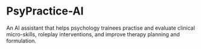 # PsyPractice-AI
An AI assistant that helps psychology trainees practise and evaluate clinical micro-skills, roleplay interventions, and improve therapy planning and formulation.
